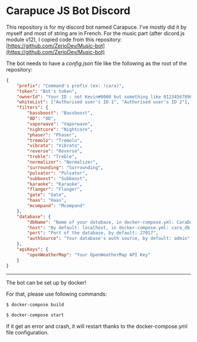 # Carapuce JS Bot Discord

This repository is for my discord bot named Carapuce. I've mostly did it by myself and most of string are in French.
For the music part (after dicord.js module v12), I copied code from this repository: [https://github.com/ZerioDev/Music-bot](https://github.com/ZerioDev/Music-bot)

The bot needs to have a *config.json* file like the following as the root of the repository:

```json
{
    "prefix": "Command's prefix (ex: !cara)",
    "token": "Bot's token",
    "ownerId": "Your ID : not Kevin#0000 but something like 012345678901234567",
    "whiteList": ["Authorised user's ID 1", "Authorised user's ID 2"],
    "filters": {
        "bassboost": "Bassboost",
        "8D": "8D",
        "vaporwave": "Vaporwave",
        "nightcore": "Nightcore",
        "phaser": "Phaser",
        "tremolo": "Tremolo",
        "vibrato": "Vibrato",
        "reverse": "Reverse",
        "treble": "Treble",
        "normalizer": "Normalizer",
        "surrounding": "Surrounding",
        "pulsator": "Pulsator",
        "subboost": "Subboost",
        "karaoke": "Karaoke",
        "flanger": "Flanger",
        "gate": "Gate",
        "haas": "Haas",
        "mcompand": "Mcompand"
    },
    "database": {
        "dbName": "Name of your database, in docker-compose.yml: CaraDatabase",
        "host": "By default: localhost, in docker-compose.yml: cara_db)",
        "port": "Port of the database, by default: 27017",
        "authSource": "Your database's auth source, by default: admin"
    },
    "apiKeys": {
        "openWeatherMap": "Your OpenWeatherMap API Key"
    }
}
```

---
The bot can be set up by docker!

For that, please use following commands:

```bash
$ docker-compose build
```

```bash
$ docker-compose start
```

If it get an error and crash, it will restart thanks to the docker-compose.yml file configuration.
